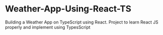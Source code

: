 # Weather-App-Using-React-TS
Building a Weather App on TypeScript using React. Project to learn React JS properly and implement using TypesScript
